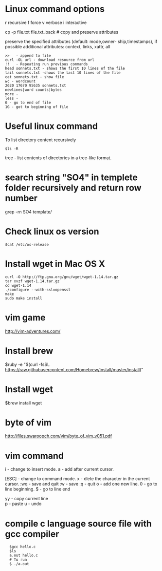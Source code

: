 # Linux command options
r       recursive
f       force
v       verbose
i       interactive


cp -p file.txt  file.txt_back # copy and preserve attributes

preserve   the   specified   attributes   (default:  mode,owner-
              ship,timestamps), if possible  additional  attributes:  context,
              links, xattr, all
```
>>   - append to file
curl -OL url - download resource from url
!!   - Repeating run previous commands
head sonnets.txt - shows the first 10 lines of the file
tail sonnets.txt -shows the last 10 lines of the file
cat sonnets.txt - show file
wc - wordcount
2620 17670 95635 sonnets.txt
newlines|word counts|bytes
more -
less -
G - go to end of file
1G - got to beginning of file
```
# Useful linux command

To list directory content recursively

	$ls -R

tree - list contents of directories in a tree-like format.

# search string "SO4" in templete folder recursively and return row number
grep -rn SO4 template/

# Check linux os version

	$cat /etc/os-release

# Install wget in Mac OS X
	curl -O http://ftp.gnu.org/gnu/wget/wget-1.14.tar.gz
	tar xvzf wget-1.14.tar.gz
	cd wget-1.14
	./configure --with-ssl=openssl
	make
	sudo make install

# vim game
http://vim-adventures.com/


# Install brew
$ruby -e "$(curl -fsSL https://raw.githubusercontent.com/Homebrew/install/master/install)"

# Install wget
$brew install wget


# byte of vim
http://files.swaroopch.com/vim/byte_of_vim_v051.pdf

vim command
========

i - change to insert mode.
a - add after current cursor.

[ESC] - change to command mode.
x - dlete the character in the current cursor.
:wq - save and quit 
:w - save
:q - quit
o - add one new line.
0 - go to line beginning.
$ - go to line end

yy - copy current line  
p - paste
u - undo

compile c language source file with gcc compiler
========
```
  $gcc hello.c
  $ls
  a.out hello.c
  # To run
  $ ./a.out
```  
